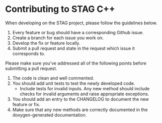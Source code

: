 Contributing to STAG C++
=========================

When developing on the STAG project, please follow the guidelines below.

1. Every feature or bug should have a corresponding Github issue.
2. Create a branch for each issue you work on.
3. Develop the fix or feature locally.
4. Submit a pull request and state in the request which issue it corresponds to.

Please make sure you've addressed all of the following points before submitting a pull
request.

1. The code is clean and well commented.
2. You should add unit tests to test the newly developed code.
    - Include tests for invalid inputs. Any new method should include checks for
      invalid arguments and raise appropriate exceptions.
3. You should add an entry to the CHANGELOG to document the new feature or fix.
4. Make sure that any new methods are correctly documented in the doxygen-generated
documentation.
